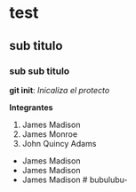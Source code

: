 # test
## sub titulo
###  sub sub titulo


**git init**: *Inicaliza el protecto*

**Integrantes**
1. James Madison
2. James Monroe
3. John Quincy Adams

* James Madison
* James Madison
* James Madison
#   b u b u l u b u -  
 
